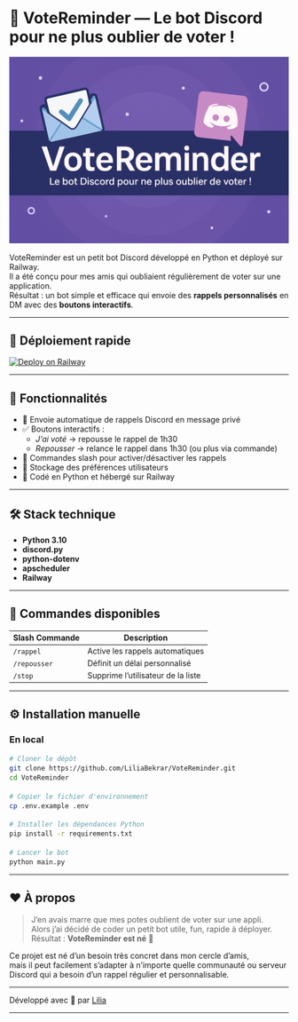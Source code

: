 # 📩 VoteReminder — Le bot Discord pour ne plus oublier de voter !

![Banner](https://raw.githubusercontent.com/LiliaBekrar/VoteReminder/master/assets/banner.png)

VoteReminder est un petit bot Discord développé en Python et déployé sur Railway.  
Il a été conçu pour mes amis qui oubliaient régulièrement de voter sur une application.  
Résultat : un bot simple et efficace qui envoie des **rappels personnalisés** en DM avec des **boutons interactifs**.

---

## 🚀 Déploiement rapide

[![Deploy on Railway](https://railway.app/button.svg)](https://railway.app/template/o3aVuv?referralCode=your-code-here)

---

## 🧠 Fonctionnalités

- 🔔 Envoie automatique de rappels Discord en message privé
- ✅ Boutons interactifs :
  - *J’ai voté* → repousse le rappel de 1h30
  - *Repousser* → relance le rappel dans 1h30 (ou plus via commande)
- 🧾 Commandes slash pour activer/désactiver les rappels
- 💾 Stockage des préférences utilisateurs
- 🐍 Codé en Python et hébergé sur Railway

---

## 🛠️ Stack technique

- **Python 3.10**
- **discord.py**
- **python-dotenv**
- **apscheduler**
- **Railway**

---

## 💬 Commandes disponibles

| Slash Commande | Description                            |
|----------------|----------------------------------------|
| `/rappel`      | Active les rappels automatiques        |
| `/repousser`   | Définit un délai personnalisé          |
| `/stop`        | Supprime l’utilisateur de la liste     |

---

## ⚙️ Installation manuelle

### En local

```bash
# Cloner le dépôt
git clone https://github.com/LiliaBekrar/VoteReminder.git
cd VoteReminder

# Copier le fichier d'environnement
cp .env.example .env

# Installer les dépendances Python
pip install -r requirements.txt

# Lancer le bot
python main.py
```

---

## ❤️ À propos

> J’en avais marre que mes potes oublient de voter sur une appli.  
> Alors j’ai décidé de coder un petit bot utile, fun, rapide à déployer.  
> Résultat : **VoteReminder est né** 🎉

Ce projet est né d’un besoin très concret dans mon cercle d’amis,  
mais il peut facilement s’adapter à n’importe quelle communauté ou serveur Discord qui a besoin d’un rappel régulier et personnalisable.

---

Développé avec 💖 par [Lilia](https://github.com/LiliaBekrar)

---
